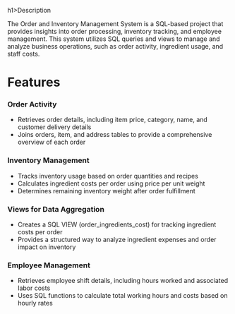 h1>Description</h1>
<p>The Order and Inventory Management System is a SQL-based project that provides insights into order processing, inventory tracking, and employee management. This system utilizes SQL queries and views to manage and analyze business operations, such as order activity, ingredient usage, and staff costs.</p>
<h1>Features</h1>
<h3>Order Activity</h3>
<ul>
  <li>Retrieves order details, including item price, category, name, and customer delivery details</li>
  <li>Joins orders, item, and address tables to provide a comprehensive overview of each order</li>
</ul>
<h3>Inventory Management</h3>
<ul>
  <li>Tracks inventory usage based on order quantities and recipes</li>
  <li>Calculates ingredient costs per order using price per unit weight</li>
  <li>Determines remaining inventory weight after order fulfillment</li>
</ul>
<h3>Views for Data Aggregation</h3>
<ul>
  <li>Creates a SQL VIEW (order_ingredients_cost) for tracking ingredient costs per order</li>
  <li>Provides a structured way to analyze ingredient expenses and order impact on inventory</li>
</ul>
<h3>Employee Management</h3>
<ul>
  <li>Retrieves employee shift details, including hours worked and associated labor costs</li>
  <li>Uses SQL functions to calculate total working hours and costs based on hourly rates</li>
</ul>
